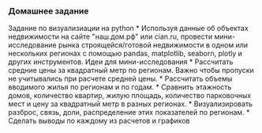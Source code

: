 ### Домашнее задание

Задание по визуализиации на python * Используя данные об объектах недвижимости на сайте "наш.дом.рф" или cian.ru, провести мини-исследование рынка строящейся/готовой недвижимости в одном или нескольких регионах с помощью pandas, matplotlib, seaborn, plotly и других инструментов. Идеи для мини-исследования * Рассчитать средние цены за квадратный метр по регионам. Важно чтобы пропуски не учитывались при расчете средней цены. * Рассчитать объемы вводимого жилья по регионам и по годам. * Сравнить этажность домов, количество квартир, жилую площадь, количество парковочных мест и цену за квадратный метр в разных регионах. * Визуализировать разброс, связь, доли, распределение этих показателей по регионам. * Сделать выводы по каждому из расчетов и графиков